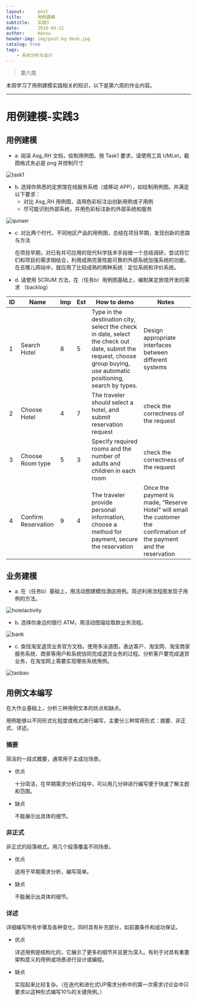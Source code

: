 ```yaml
---
layout:     post
title:      用例建模
subtitle:   实践3
date:       2018-04-22
author:     Hanxu
header-img: img/post-bg-desk.jpg
catalog: true
tags:
    - 系统分析与设计
---
```


> 第六周

本周学习了用例建模实践相关的知识，以下是第六周的作业内容。

***

# 用例建模-实践3

## 用例建模

- a. 阅读 Asg_RH 文档，绘制用例图。按 Task1 要求，请使用工具 UMLet，截图格式务必是 png 并控制尺寸

![task1](/img/2018-04-22/task1.png)

- b. 选择你熟悉的定旅馆在线服务系统（或移动 APP），如绘制用例图。并满足以下要求：
    - 对比 Asg_RH 用例图，请用色彩标注出创新用例或子用例
    - 尽可能识别外部系统，并用色彩标注新的外部系统和服务
    
![qunaer](/img/2018-04-22/qunaer.png)

- c. 对比两个时代、不同地区产品的用例图，总结在项目早期，发现创新的思路与方法
    
    在项目早期，对已有并可应用的现代科学技术手段做一个总结调研，尝试将它们和项目的需求相结合，利用成熟完善性能可靠的外部系统加强系统的功能。
    在去哪儿网站中，就应用了比较成熟的两种系统：定位系统和评价系统。

- d. 请使用 SCRUM 方法，在（任务b）用例图基础上，编制某定旅馆开发的需求 （backlog）

|ID |Name               |Imp|Est|How to demo|Notes|
|---|-------------------|---|---|---|---|
|1  |Search Hotel       |8  |5  |Type in the destination city, select the check in date, select the check out date, submit the request, choose group buying, use automatic positioning, search by types.|Design appropriate interfaces between different systems|
|2  |Choose Hotel       |4  |7  |The traveler should select a hotel, and submit reservation request| check the correctness of the request |
|3  |Choose Room type   |5  |3  |Specify required rooms and the number of adults and children in each room| check the correctness of the request |
|4  |Confirm Reservation|9  |4  |The traveler provide personal information, choose a method for payment, secure the reservation |Once the payment is made, “Reserve Hotel” will email the customer the confirmation of the payment and the reservation|

## 业务建模
- a. 在（任务b）基础上，用活动图建模找酒店用例。简述利用流程图发现子用例的方法。

![hotelactivity](/img/2018-04-22/hotelactivity.png)

- b. 选择你身边的银行 ATM，用活动图描绘取款业务流程。

![bank](/img/2018-04-22/bank.png)

- c. 查找淘宝退货业务官方文档，使用多泳道图，表达客户、淘宝网、淘宝商家服务系统、商家等用户和系统协同完成退货业务的过程。分析客户要完成退货业务，在淘宝网上需要实现哪些系统用例。

![taobao](/img/2018-04-22/taobao.png)

## 用例文本编写

 在大作业基础上，分析三种用例文本的优点和缺点。

 用例能够以不同形式化程度或格式进行编写，主要分三种常用形式：摘要、非正式、详述。

### 摘要

简洁的一段式概要，通常用于主成功场景。

- 优点

    十分简洁，在早期需求分析过程中，可以用几分钟进行编写便于快速了解主题和范围。

- 缺点

    不能展示出具体的细节。

### 非正式

非正式的段落格式。用几个段落覆盖不同场景。

- 优点

    适用于早期需求分析，编写简单。

- 缺点

    不能展示出具体的细节。


### 详述

详细编写所有步骤及各种变化，同时具有补充部分，如前置条件和成功保证。

- 优点

    详述用例是结构化的，它展示了更多的细节并且更为深入。有利于对具有重要架构意义的用例或场景进行设计或编程。

- 缺点

    实现起来比较复杂。（在迭代和进化式UP需求分析中的第一次需求讨论会中只要求以这种形式编写10%的关键用例。）
